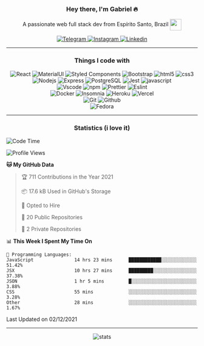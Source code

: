 <div align="center">
  <h3> Hey there, I'm Gabriel 🔥</h3>
  <p> A passionate web full stack dev from Espírito Santo, Brazil <img src="https://seeklogo.com/images/B/bandeira-espirito-santo-logo-84A20EA9E2-seeklogo.com.png" width="30" align="center" /></p>
</div>

<div align="center">
  <!-- Telegram -->
  <a href="https://t.me/cgabrieu">
    <img src="https://img.shields.io/badge/Telegram-2CA5E0?style=flat-square&&logo=telegram&logoColor=white" alt="Telegram">
  </a>
  <a href="https://www.instagram.com/cgavrieu">
    <img src="https://img.shields.io/badge/Instagram-E4405F?style=flat-square&&logo=instagram&logoColor=white" alt="Instagram">
  </a>
  <!-- Linkedin -->
  <a href="https://www.linkedin.com/in/cgabrieu/">
    <img src="https://img.shields.io/badge/LinkedIn-0077B5?style=flat-square&&logo=linkedin&logoColor=white" alt="Linkedin">
  </a>
</div>

***

<div align="center">
  <h3>Things I code with</h3>
<p>
  <img alt="React" src="https://img.shields.io/badge/-React-45b8d8?style=flat-square&logo=react&logoColor=white" />
  <img alt="MaterialUI" src="https://img.shields.io/badge/Material--UI-0081CB?style=flat-square&logo=material-ui&logoColor=white" />
  <img alt="Styled Components" src="https://img.shields.io/badge/-Styled_Components-db7092?style=flat-square&logo=styled-components&logoColor=white" />
  <img alt="Bootstrap" src="https://img.shields.io/badge/Bootstrap-563D7C?style=flat-square&logo=bootstrap&logoColor=white" />
  <img alt="html5" src="https://img.shields.io/badge/-HTML5-E34F26?style=flat-square&logo=html5&logoColor=white" />
  <img alt="css3" src="https://img.shields.io/badge/CSS3-1572B6?style=flat-square&logo=css3&logoColor=white" />
  <br>
  <img alt="Nodejs" src="https://img.shields.io/badge/-Nodejs-43853d?style=flat-square&logo=Node.js&logoColor=white" />
  <img alt="Express" src="https://img.shields.io/badge/Express.js-000000?style=flat-square&logo=express&logoColor=white" />
  <img alt="PostgreSQL" src="https://img.shields.io/badge/PostgreSQL-316192?style=flat-square&logo=postgresql&logoColor=white" />
  <img alt="Jest" src="https://img.shields.io/badge/Jest-C21325?style=flat-square&logo=jest&logoColor=white" />
  <img alt="javascript" src="https://img.shields.io/badge/JavaScript-323330?style=flat-square&logo=javascript&logoColor=F7DF1E" />
  <br>
  <img alt="Vscode" src="https://img.shields.io/badge/Visual_Studio_Code-0078D4?style=flat-square&logo=visual%20studio%20code&logoColor=white" />
  <img alt="npm" src="https://img.shields.io/badge/-NPM-CB3837?style=flat-square&logo=npm&logoColor=white" />
  <img alt="Prettier" src="https://img.shields.io/badge/-Prettier-F7B93E?style=flat-square&logo=prettier&logoColor=white" />
  <img alt="Eslint" src="https://img.shields.io/badge/eslint-3A33D1?style=flat-square&logo=eslint&logoColor=white" />
  <br>
  <img alt="Docker" src="https://img.shields.io/badge/-Docker-46a2f1?style=flat-square&logo=docker&logoColor=white" />
  <img alt="Insomnia" src="https://img.shields.io/badge/-Insomnia-5849BE?style=flat-square&logo=insomnia&logoColor=white" />
  <img alt="Heroku" src="https://img.shields.io/badge/-Heroku-430098?style=flat-square&logo=heroku&logoColor=white" />
  <img alt="Vercel" src="https://img.shields.io/badge/Vercel-000000?style=flat-square&logo=vercel&logoColor=white" />
  <br>
  <img alt="Git" src="https://img.shields.io/badge/-Git-F05032?style=flat-square&logo=git&logoColor=white" />
  <img alt="Github" src="https://img.shields.io/badge/GitHub-100000?style=flat-square&logo=github&logoColor=white" />
  <br>
  <img alt="Fedora" src="https://img.shields.io/badge/Fedora-294172?style=flat-square&logo=fedora&logoColor=white" />
  
</p>
</div>

<hr>

<h3 align="center">Statistics (i love it)</h3>

<!--START_SECTION:waka-->
![Code Time](http://img.shields.io/badge/Code%20Time-399%20hrs%2018%20mins-blue)

![Profile Views](http://img.shields.io/badge/Profile%20Views-215-blue)

**🐱 My GitHub Data** 

> 🏆 711 Contributions in the Year 2021
 > 
> 📦 17.6 kB Used in GitHub's Storage 
 > 
> 💼 Opted to Hire
 > 
> 📜 20 Public Repositories 
 > 
> 🔑 2 Private Repositories  
 > 
📊 **This Week I Spent My Time On** 

```text
💬 Programming Languages: 
JavaScript               14 hrs 23 mins      ████████████░░░░░░░░░░░░░   51.42% 
JSX                      10 hrs 27 mins      █████████░░░░░░░░░░░░░░░░   37.38% 
JSON                     1 hr 5 mins         █░░░░░░░░░░░░░░░░░░░░░░░░   3.88% 
CSS                      55 mins             ░░░░░░░░░░░░░░░░░░░░░░░░░   3.28% 
Other                    28 mins             ░░░░░░░░░░░░░░░░░░░░░░░░░   1.67%

```


 Last Updated on 02/12/2021
<!--END_SECTION:waka-->

<hr>

<div align="center">
  
  ![stats](https://github-readme-stats.vercel.app/api?username=cgabrieu&count_private=true&hide=issues&show_icons=true&theme=radical&border_color=fe428e&bg_color=000&border_radius=18&custom_title=GitHub%20Stats)
  
</div>
